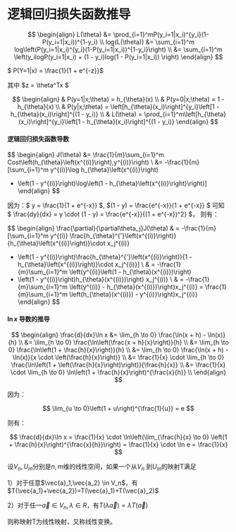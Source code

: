 # 逻辑回归损失函数推导

$$ 
\begin{align}
L(\theta) &= \prod_{i=1}^mP(y_i=1|x_i)^{y_i}(1-P(y_i=1|x_i))^{1-y_i} \\
log(L(\theta)) &= \sum_{i=1}^m log\left(P(y_i=1|x_i)^{y_i}(1-P(y_i=1|x_i))^{1-y_i}\right) \\
&= \sum_{i=1}^m \left(y_ilogP(y_i=1|x_i) + (1 - y_i)log(1 - P(y_i=1|x_i)) \right)
\end{align}
$$

$ P(Y=1|x) = \frac{1}{1 + e^{-z}}$ 

其中 $z = \theta^Tx  $

$$
\begin{align}
& P(y=1|x;\theta) = h_{\theta}(x) \\
& P(y=0|x;\theta) = 1 - h_{\theta}(x) \\
& P(y|x;\theta) = \left[h_{\theta}(x_i)\right]^{y_i}\left[1 - h_{\theta}(x_i)\right]^{(1 - y_i)} \\
& L(\theta) = \prod_{i=1}^m\left[h_{\theta}(x_i)\right]^{y_i}\left[1 - h_{\theta}(x_i)\right]^{(1 - y_i)}
\end{align}
$$

#### 逻辑回归损失函数导数

$$
\begin{align}
J(\theta) &= \frac{1}{m}\sum_{i=1}^m Cost\left(h_{\theta}\left(x^{(i)}\right),y^{(i)}\right) \\
&= -\frac{1}{m}[\sum_{i=1}^m y^{(i)}\log h_{\theta}\left(x^{(i)}\right) 
+ \left(1 - y^{(i)}\right)\log\left(1 - h_{\theta}\left(x^{(i)}\right)\right)] 
\end{align} 
$$

因为：$ y = \frac{1}{1 + e^{-x}} $, $(1 - y) = \frac{e^{-x}}{1 + e^{-x}} $ 
可知
$ \frac{dy}{dx} = y \cdot (1 - y) = \frac{e^{-x}}{(1 + e^{-x})^2} $，
则有：

$$ 
\begin{align}
\frac{\partial}{\partial\theta_j}J(\theta) & = -\frac{1}{m}[\sum_{i=1}^m 
y^{(i)} \frac{h_{\theta}^{'}\left(x^{(i)}\right)}{h_{\theta}\left(x^{(i)}\right)}\cdot x_j^{(i)}
- \left(1 - y^{(i)}\right)\frac{h_{\theta}^{'}\left(x^{(i)}\right)}{1 - h_{\theta}\left(x^{(i)}\right)}\cdot x_j^{(i)}] \\
& = -\frac{1}{m}\sum_{i=1}^m \left(y^{(i)}\left(1 - h_{\theta}(x^{(i)})\right) 
- \left(1 - y^{(i)}\right)h_{\theta}(x^{(i)})\right) x_j^{(i)} \\
& = -\frac{1}{m}\sum_{i=1}^m \left(y^{(i)} - h_{\theta}(x^{(i)})\right)x_j^{(i)} 
= \frac{1}{m}\sum_{i=1}^m \left(h_{\theta}(x^{(i)}) - y^{(i)}\right)x_j^{(i)} 
\end{align}
$$

#### $\ln x$ 导数的推导

$$
\begin{align}
\frac{d}{dx}\ln x &= \lim_{h \to 0} \frac{\ln(x + h) - \ln(x)}{h} \\
&= \lim_{h \to 0} \frac{\ln\left(\frac{x + h}{x}\right)}{h} \\
&= \lim_{h \to 0} \frac{\ln\left(1 + \frac{h}{x}\right)}{h} \\
&= \lim_{h \to 0} \frac{\ln(x + h) - \ln(x)}{x \cdot \left(\frac{h}{x}\right)} \\
&= \frac{1}{x} \cdot \lim_{h \to 0} \frac{\ln\left(1 + \left(\frac{h}{x}\right)\right)}{\frac{h}{x}} \\
&= \frac{1}{x} \cdot \lim_{h \to 0} \ln\left(1 + \frac{h}{x}\right)^{\frac{x}{h}} \\ 
\end{align}
$$

因为：

$$ \lim_{u \to 0}\left(1 + u\right)^{\frac{1}{u}} = e $$

则有：

$$ \frac{d}{dx}\ln x 
= \frac{1}{x} \cdot \ln\left(\lim_{\frac{h}{x} \to 0} \left(1 + \frac{h}{x}\right)^{\frac{x}{h}}\right)
= \frac{1}{x} \cdot \ln e
= \frac{1}{x} $$

设$V_n,U_m$分别是$n,m$维的线性空间，如果一个从$V_n$ 到$U_m$的映射T满足

1）对于任意$\vec{a}_1,\vec{a_2} \in V_n$，有$T(\vec{a_1}+\vec{a_2})=T(\vec{a}_1)+T(\vec{a}_2)$

2）对于任一$\vec{a} \in V_n, \lambda \in R$，有$T(\lambda \vec{a})=\lambda T(\vec{a})$

则称映射T为线性映射，又称线性变换。